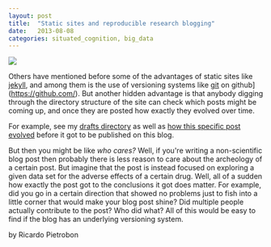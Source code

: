 ```yaml
---
layout: post
title:  "Static sites and reproducible research blogging"
date:   2013-08-08
categories: situated_cognition, big_data
---
```


![](http://hq.scisdragons.net/xkruger/files/2011/08/Archeology.jpg)


Others have mentioned before some of the advantages of static sites like [jekyll](http://jekyllrb.com/), and among them is the use of versioning systems like [git](http://git-scm.com/book) on github](https://github.com/). But another hidden advantage is that anybody digging through the directory structure of the site can check which posts might be coming up, and once they are posted how exactly they evolved over time.

For example, see my [drafts directory](https://github.com/rpietro/rpietro.github.io/tree/master/_drafts) as well as [how this specific post evolved](https://github.com/rpietro/rpietro.github.io/blob/master/_drafts/2013-07-29-blog_archeology.markdown) before it got to be published on this blog.

But then you might be like *who cares?* Well, if you're writing a non-scientific blog post then probably there is less reason to care about the archeology of a certain post. But imagine that the post is instead focused on exploring a given data set for the adverse effects of a certain drug. Well, all of a sudden how exactly the post got to the conclusions it got does matter. For example, did you go in a certain direction that showed no problems just to fish into a little corner that would make your blog post shine? Did multiple people actually contribute to the post? Who did what? All of this would be easy to find if the blog has an underlying versioning system.

by Ricardo Pietrobon
